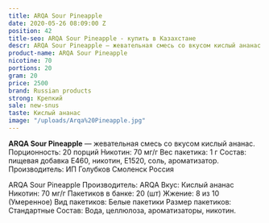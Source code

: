```yaml
---
title: ARQA Sour Pineapple
date: 2020-05-26 08:09:00 Z
position: 42
title-seo: ARQA Sour Pineapple - купить в Казахстане
descr: ARQA Sour Pineapple — жевательная смесь со вкусом кислый ананас.
product-name: ARQA Sour Pineapple
nicotine: 70
portions: 20
gram: 20
price: 2500
brand: Russian products
strong: Крепкий
sale: new-snus
taste: Кислый ананас
image: "/uploads/Arqa%20Pineapple.jpg"
---
```


**ARQA Sour Pineapple** — жевательная смесь со вкусом кислый ананас.
 Порционность: 20 порций Никотин: 70 мг/г Вес пакетика: 1 г Состав: пищевая добавка E460, никотин, E1520, соль, ароматизатор. Производитель: ИП Голубков Смоленск Россия

ARQA Sour Pineapple
Производитель: ARQA
Вкус: Кислый ананас
Никотин: 70 мг/г
Пакетиков в банке: 20 (шт)
Жжение: 8 из 10 (Умеренное)
Вид пакетиков: Белые пакетики
Размер пакетиков: Стандартные
Состав: Вода, целлюлоза, ароматизаторы, никотин.